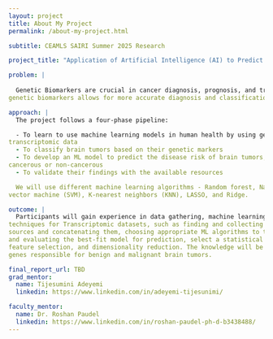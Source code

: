 ```yaml
---
layout: project
title: About My Project
permalink: /about-my-project.html

subtitle: CEAMLS SAIRI Summer 2025 Research

project_title: "Application of Artificial Intelligence (AI) to Predict Genetic Biomarkers of Brain Tumor from Transcriptomic Data Set"

problem: |
  
  Genetic Biomarkers are crucial in cancer diagnosis, prognosis, and treatment. Identifying
genetic biomarkers allows for more accurate diagnosis and classification of cancer. The key issues being addressed include the high genetic variability of cancer across patients, the complexity of analyzing large-scale genomic data, and the challenge of translating research findings into practical clinical applications. Overcoming these obstacles is essential for accurately identifying biomarkers that can improve diagnosis, prognosis, and personalized treatment.

approach: |
  The project follows a four-phase pipeline:

  - To learn to use machine learning models in human health by using genomics and
transcriptomic data
  - To classify brain tumors based on their genetic markers
  - To develop an ML model to predict the disease risk of brain tumors, whether they are
cancerous or non-cancerous
  - To validate their findings with the available resources

  We will use different machine learning algorithms - Random forest, Naive Bayes, Support,
vector machine (SVM), K-nearest neighbors (KNN), LASSO, and Ridge.

outcome: |
  Participants will gain experience in data gathering, machine learning, and deep learning
techniques for Transcriptomic datasets, such as finding and collecting data from different
sources and concatenating them, choosing appropriate ML algorithms to train and test data,
and evaluating the best-fit model for prediction, select a statistical method for validation,
feature selection, and dimensionality reduction. The knowledge will be used to classify the
genes responsible for benign and malignant brain tumors.

final_report_url: TBD
grad_mentor:
  name: Tijesumini Adeyemi
  linkedin: https://www.linkedin.com/in/adeyemi-tijesunimi/

faculty_mentor:
  name: Dr. Roshan Paudel
  linkedin: https://www.linkedin.com/in/roshan-paudel-ph-d-b3438488/
---
```

